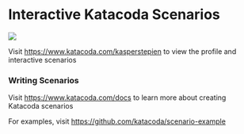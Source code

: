 # Interactive Katacoda Scenarios

[![](http://shields.katacoda.com/katacoda/kasperstepien/count.svg)](https://www.katacoda.com/kasperstepien "Get your profile on Katacoda.com")

Visit https://www.katacoda.com/kasperstepien to view the profile and interactive scenarios

### Writing Scenarios
Visit https://www.katacoda.com/docs to learn more about creating Katacoda scenarios

For examples, visit https://github.com/katacoda/scenario-example
